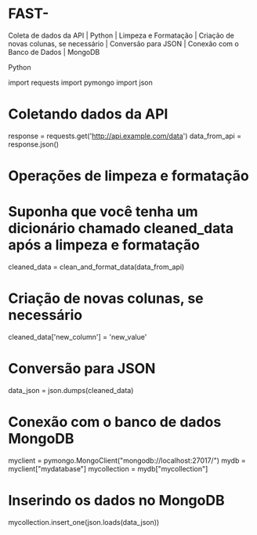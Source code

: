 # FAST-
Coleta de dados da API
                 | 
              Python 
                 | 
        Limpeza e Formatação
                 | 
             Criação de
         novas colunas, se necessário
                 | 
            Conversão para
                JSON
                 | 
     Conexão com o Banco de Dados
                 | 
             MongoDB 

Python

import requests
import pymongo
import json

# Coletando dados da API
response = requests.get('http://api.example.com/data')
data_from_api = response.json()

# Operações de limpeza e formatação
# Suponha que você tenha um dicionário chamado cleaned_data após a limpeza e formatação
cleaned_data = clean_and_format_data(data_from_api)

# Criação de novas colunas, se necessário
cleaned_data['new_column'] = 'new_value'

# Conversão para JSON
data_json = json.dumps(cleaned_data)

# Conexão com o banco de dados MongoDB
myclient = pymongo.MongoClient("mongodb://localhost:27017/")
mydb = myclient["mydatabase"]
mycollection = mydb["mycollection"]

# Inserindo os dados no MongoDB
mycollection.insert_one(json.loads(data_json))
